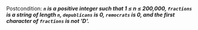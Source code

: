 Postcondition: ***`n` is a positive integer such that 1 ≤ n ≤ 200,000, `fractions` is a string of length `n`, `depublicans` is 0, `remocrats` is 0, and the first character of `fractions` is not 'D'.***
